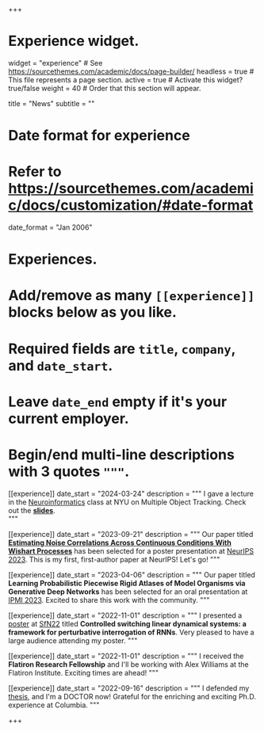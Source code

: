 +++
# Experience widget.
widget = "experience"  # See https://sourcethemes.com/academic/docs/page-builder/
headless = true  # This file represents a page section.
active = true  # Activate this widget? true/false
weight = 40  # Order that this section will appear.

title = "News"
subtitle = ""

# Date format for experience
#   Refer to https://sourcethemes.com/academic/docs/customization/#date-format
date_format = "Jan 2006"

# Experiences.
#   Add/remove as many `[[experience]]` blocks below as you like.
#   Required fields are `title`, `company`, and `date_start`.
#   Leave `date_end` empty if it's your current employer.
#   Begin/end multi-line descriptions with 3 quotes `"""`.

[[experience]]
  date_start = "2024-03-24"
  description = """
  I gave a lecture in the <a href="https://www.neuroinformaticslab.com/neuroinformatics-cs-gy-9223">Neuroinformatics</a> class at NYU on Multiple Object Tracking. Check out the <a href="https://docs.google.com/presentation/d/16QsMRqksIC4zh3QINLC6Uq71VYe9F5R20Em420EBsl0/edit?usp=sharing"><b>slides</b></a>.  
  """

[[experience]]
  date_start = "2023-09-21"
  description = """
  Our paper titled  <a href="https://arxiv.org/abs/2308.11824"><b>Estimating Noise Correlations Across Continuous Conditions With Wishart Processes</b></a> has been selected for a poster presentation at <a href="https://neurips.cc/">NeurIPS 2023</a>. This is my first, first-author paper at NeurIPS! Let's go!
  """
  
[[experience]]
  date_start = "2023-04-06"
  description = """
  Our paper titled  <b>Learning Probabilistic Piecewise Rigid Atlases of Model Organisms via Generative Deep Networks</b> has been selected for an oral presentation at <a href="https://www.ipmi2023.org/en/">IPMI 2023</a>. Excited to share this work with the community.
  """

[[experience]]
  date_start = "2022-11-01"
  description = """
  I presented a <a href="https://www.abstractsonline.com/pp8/#!/10619/presentation/77839">poster</a> at <a href="https://www.sfn.org/meetings/neuroscience-2022">SfN22</a> titled <b>Controlled switching linear dynamical systems: a framework for perturbative interrogation of RNNs</b>. Very pleased to have a large audience attending my poster.
  """
  
[[experience]]
  date_start = "2022-11-01"
  description = """
  I received the <b>Flatiron Research Fellowship</b> and I'll be working with Alex Williams at the Flatiron Institute. Exciting times are ahead!
  """
  
[[experience]]
  date_start = "2022-09-16"
  description = """
  I defended my <a href="https://academiccommons.columbia.edu/doi/10.7916/nf9r-5534">thesis</a>, and I'm a DOCTOR now! Grateful for the enriching and exciting Ph.D. experience at Columbia.
  """
  
+++
